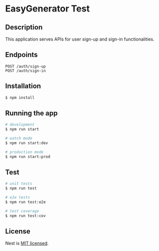 # EasyGenerator Test
 
## Description

This application serves APIs for user sign-up and sign-in functionalities.

## Endpoints
```http
POST /auth/sign-up
POST /auth/sign-in
```
## Installation

```bash
$ npm install
```

## Running the app

```bash
# development
$ npm run start

# watch mode
$ npm run start:dev

# production mode
$ npm run start:prod
```

## Test

```bash
# unit tests
$ npm run test

# e2e tests
$ npm run test:e2e

# test coverage
$ npm run test:cov
```



## License

Nest is [MIT licensed](LICENSE).
